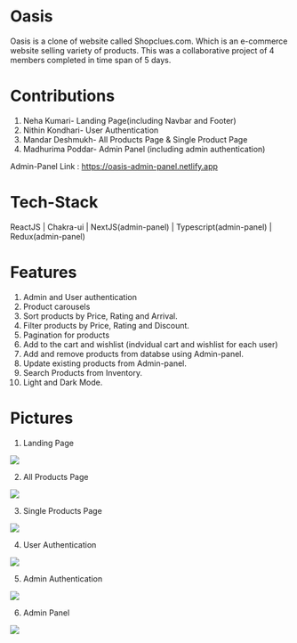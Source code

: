 # Oasis
Oasis is a clone of website called Shopclues.com. Which is an e-commerce website selling variety of products. This was a collaborative project of 4 members completed in time span of 5 days. 

# Contributions
1. Neha Kumari- Landing Page(including Navbar and Footer)
2. Nithin Kondhari- User Authentication
3. Mandar Deshmukh- All Products Page & Single Product Page
4. Madhurima Poddar- Admin Panel (including admin authentication)

Admin-Panel Link : https://oasis-admin-panel.netlify.app

# Tech-Stack
ReactJS | Chakra-ui | NextJS(admin-panel) | Typescript(admin-panel) | Redux(admin-panel)

# Features
1. Admin and User authentication
2. Product carousels
3. Sort products by Price, Rating and Arrival.
4. Filter products by Price, Rating and Discount.
5. Pagination for products
6. Add to the cart and wishlist (indvidual cart and wishlist for each user)
7. Add and remove products from databse using Admin-panel.
8. Update existing products from Admin-panel.
9. Search Products from Inventory.
10. Light and Dark Mode.

# Pictures
1. Landing Page
<img src="https://64.media.tumblr.com/765bb5bc3210d3ca26cee2922b64545f/680a32e42871f9ae-13/s1280x1920/f2faea5c135d023e65199eff40685f5f0433858a.pnj"/>


2. All Products Page

<img src="https://64.media.tumblr.com/4fd56442a33295d9f6b3e680f834afa7/2877a4872bf0aa5d-04/s1280x1920/117b55f7f30c155b2b57951f06f1fe050376da2f.pnj" />


3. Single Products Page

<img src="https://64.media.tumblr.com/5bd43c5d03147c2d2455614eb65379f6/0c837b2e737636c2-46/s1280x1920/c6901e6220babbb5e1053fa17f0643f27121493f.pnj"/>


4. User Authentication

<img src="https://64.media.tumblr.com/6f7d9138d8d9f550a975ddd4ea50af35/8731b9c191649559-e2/s1280x1920/ee7227c9b47522b76612a97b028e8f9f1e7c14b9.pnj" />


5. Admin Authentication

<img src="https://64.media.tumblr.com/f246cab040a6565d74a4648303b3075d/f35b3b2ffbbeb1c1-30/s1280x1920/fe44b01c7b6dfc46e5d11d2e7b766b93db2f7715.pnj" />


6. Admin Panel

<img src="https://64.media.tumblr.com/4312f1fee2143e70eaea768bfe8e244a/3f09d5f4d4e08b2c-07/s1280x1920/22492a44aac1c35802e63f21cdf743d346a83e85.pnj" />
